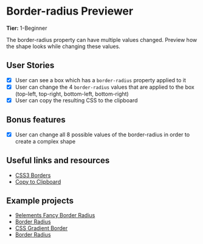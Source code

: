# Border-radius Previewer

**Tier:** 1-Beginner

The border-radius property can have multiple values changed. Preview how the shape looks while changing these values.

## User Stories

- [x] User can see a box which has a `border-radius` property applied to it
- [x] User can change the 4 `border-radius` values that are applied to the box (top-left, top-right, bottom-left, bottom-right)
- [x] User can copy the resulting CSS to the clipboard

## Bonus features

- [x] User can change all 8 possible values of the border-radius in order to create a complex shape

## Useful links and resources

- [CSS3 Borders](https://www.w3schools.com/css/css3_borders.asp)
- [Copy to Clipboard](https://www.w3schools.com/howto/howto_js_copy_clipboard.asp)

## Example projects

- [9elements Fancy Border Radius](https://9elements.github.io/fancy-border-radius/)
- [Border Radius](https://border-radius.com/)
- [CSS Gradient Border](https://codepen.io/thebabydino/pen/zbqPVd)
- [Border Radius](https://github.com/Lisviks/app-ideas-projects/tree/main/Tier-1/border-radius-previewer)
